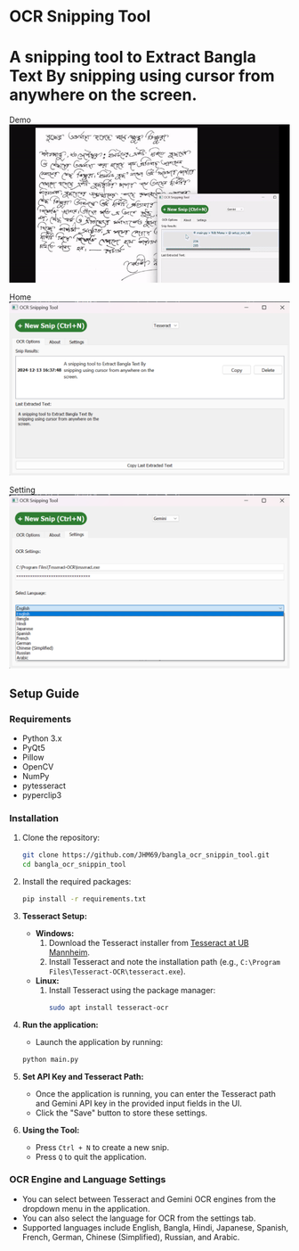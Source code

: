 # OCR Snipping Tool
# A snipping tool to Extract Bangla Text By snipping using cursor from anywhere on the screen.

Demo
![Demo](/demo.gif)

Home
![Home](/s1.png)

Setting
![Setting](/s2.png)

## Setup Guide

### Requirements
- Python 3.x
- PyQt5
- Pillow
- OpenCV
- NumPy
- pytesseract
- pyperclip3

### Installation
1. Clone the repository:
   ```bash
   git clone https://github.com/JHM69/bangla_ocr_snippin_tool.git
   cd bangla_ocr_snippin_tool
   ```

2. Install the required packages:
   ```bash
   pip install -r requirements.txt
   ```

3. **Tesseract Setup:**
   - **Windows:**
     1. Download the Tesseract installer from [Tesseract at UB Mannheim](https://github.com/UB-Mannheim/tesseract/wiki).
     2. Install Tesseract and note the installation path (e.g., `C:\Program Files\Tesseract-OCR\tesseract.exe`).
   - **Linux:**
     1. Install Tesseract using the package manager:
        ```bash
        sudo apt install tesseract-ocr
        ```

4. **Run the application:**
   - Launch the application by running:
   ```bash
   python main.py
   ```

5. **Set API Key and Tesseract Path:**
   - Once the application is running, you can enter the Tesseract path and Gemini API key in the provided input fields in the UI.
   - Click the "Save" button to store these settings.

6. **Using the Tool:**
   - Press `Ctrl + N` to create a new snip.
   - Press `Q` to quit the application.

### OCR Engine and Language Settings
- You can select between Tesseract and Gemini OCR engines from the dropdown menu in the application.
- You can also select the language for OCR from the settings tab.
- Supported languages include English, Bangla, Hindi, Japanese, Spanish, French, German, Chinese (Simplified), Russian, and Arabic.
